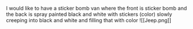 I would like to have a sticker bomb van where the front is sticker bomb and the back is spray painted black and white with stickers (color) slowly creeping into black and white and filling that with color
![[Jeep.png]]